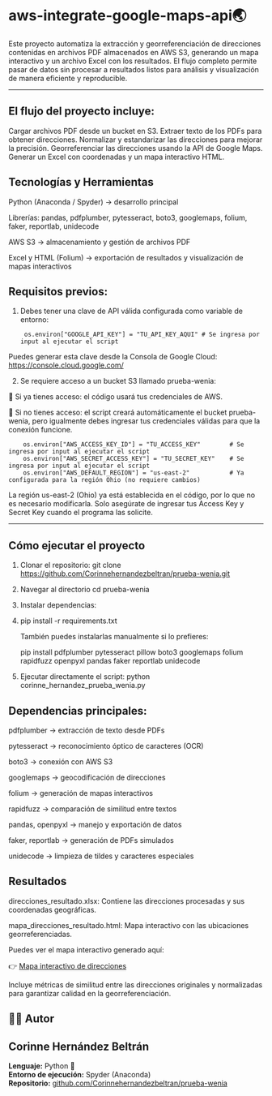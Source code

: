 # aws-integrate-google-maps-api🌏

Este proyecto automatiza la extracción y georreferenciación de direcciones contenidas en archivos PDF almacenados en AWS S3, generando un mapa interactivo y un archivo Excel con los resultados.
El flujo completo permite pasar de datos sin procesar a resultados listos para análisis y visualización de manera eficiente y reproducible.

---

## El flujo del proyecto incluye:

Cargar archivos PDF desde un bucket en S3.
Extraer texto de los PDFs para obtener direcciones.
Normalizar y estandarizar las direcciones para mejorar la precisión.
Georreferenciar las direcciones usando la API de Google Maps.
Generar un Excel con coordenadas y un mapa interactivo HTML.

## Tecnologías y Herramientas

Python (Anaconda / Spyder) → desarrollo principal

Librerías: pandas, pdfplumber, pytesseract, boto3, googlemaps, folium, faker, reportlab, unidecode

AWS S3 → almacenamiento y gestión de archivos PDF

Excel y HTML (Folium) → exportación de resultados y visualización de mapas interactivos

## Requisitos previos: 

1. Debes tener una clave de API válida configurada como variable de entorno: 

        os.environ["GOOGLE_API_KEY"] = "TU_API_KEY_AQUI" # Se ingresa por input al ejecutar el script 
        
Puedes generar esta clave desde la Consola de Google Cloud: https://console.cloud.google.com/


2. Se requiere acceso a un bucket S3 llamado prueba-wenia:

🔹 Si ya tienes acceso: el código usará tus credenciales de AWS.

🔹 Si no tienes acceso: el script creará automáticamente el bucket prueba-wenia, pero igualmente debes ingresar tus credenciales válidas para que la conexión funcione.

        os.environ["AWS_ACCESS_KEY_ID"] = "TU_ACCESS_KEY"        # Se ingresa por input al ejecutar el script
        os.environ["AWS_SECRET_ACCESS_KEY"] = "TU_SECRET_KEY"    # Se ingresa por input al ejecutar el script
        os.environ["AWS_DEFAULT_REGION"] = "us-east-2"           # Ya configurada para la región Ohio (no requiere cambios)
        
La región us-east-2 (Ohio) ya está establecida en el código, por lo que no es necesario modificarla.
Solo asegúrate de ingresar tus Access Key y Secret Key cuando el programa las solicite.

---

## Cómo ejecutar el proyecto

1. Clonar el repositorio:
  git clone https://github.com/Corinnehernandezbeltran/prueba-wenia.git

2. Navegar al directorio
  cd prueba-wenia

3. Instalar dependencias:
4. 
   pip install -r requirements.txt
   
   También puedes instalarlas manualmente si lo prefieres:
   
   pip install pdfplumber pytesseract pillow boto3 googlemaps folium rapidfuzz openpyxl pandas faker reportlab unidecode
   
6. Ejecutar directamente el script:
   python corinne_hernandez_prueba_wenia.py

## Dependencias principales:

pdfplumber → extracción de texto desde PDFs

pytesseract → reconocimiento óptico de caracteres (OCR)

boto3 → conexión con AWS S3

googlemaps → geocodificación de direcciones

folium → generación de mapas interactivos

rapidfuzz → comparación de similitud entre textos

pandas, openpyxl → manejo y exportación de datos

faker, reportlab → generación de PDFs simulados

unidecode → limpieza de tildes y caracteres especiales

## Resultados

direcciones_resultado.xlsx: Contiene las direcciones procesadas y sus coordenadas geográficas.

mapa_direcciones_resultado.html: Mapa interactivo con las ubicaciones georreferenciadas.

Puedes ver el mapa interactivo generado aquí:  

👉 [Mapa interactivo de direcciones](https://corinnehernandezbeltran.github.io/prueba-wenia/mapa_direcciones.html)


Incluye métricas de similitud entre las direcciones originales y normalizadas para garantizar calidad en la georreferenciación.


## 👩‍💻 Autor

**Corinne Hernández Beltrán**  
---

**Lenguaje:** Python 🐍  
**Entorno de ejecución:** Spyder (Anaconda)  
**Repositorio:** [github.com/Corinnehernandezbeltran/prueba-wenia](https://github.com/Corinnehernandezbeltran/prueba-wenia)
